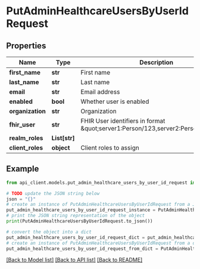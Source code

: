 # PutAdminHealthcareUsersByUserIdRequest


## Properties

Name | Type | Description | Notes
------------ | ------------- | ------------- | -------------
**first_name** | **str** | First name | [optional] 
**last_name** | **str** | Last name | [optional] 
**email** | **str** | Email address | [optional] 
**enabled** | **bool** | Whether user is enabled | [optional] 
**organization** | **str** | Organization | [optional] 
**fhir_user** | **str** | FHIR User identifiers in format \&quot;server1:Person/123,server2:Person/456\&quot; | [optional] 
**realm_roles** | **List[str]** |  | [optional] 
**client_roles** | **object** | Client roles to assign | [optional] 

## Example

```python
from api_client.models.put_admin_healthcare_users_by_user_id_request import PutAdminHealthcareUsersByUserIdRequest

# TODO update the JSON string below
json = "{}"
# create an instance of PutAdminHealthcareUsersByUserIdRequest from a JSON string
put_admin_healthcare_users_by_user_id_request_instance = PutAdminHealthcareUsersByUserIdRequest.from_json(json)
# print the JSON string representation of the object
print(PutAdminHealthcareUsersByUserIdRequest.to_json())

# convert the object into a dict
put_admin_healthcare_users_by_user_id_request_dict = put_admin_healthcare_users_by_user_id_request_instance.to_dict()
# create an instance of PutAdminHealthcareUsersByUserIdRequest from a dict
put_admin_healthcare_users_by_user_id_request_from_dict = PutAdminHealthcareUsersByUserIdRequest.from_dict(put_admin_healthcare_users_by_user_id_request_dict)
```
[[Back to Model list]](../README.md#documentation-for-models) [[Back to API list]](../README.md#documentation-for-api-endpoints) [[Back to README]](../README.md)


